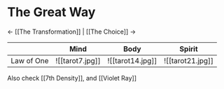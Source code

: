 # The Great Way
<- [[The Transformation]] | [[The Choice]] ->

|            | Mind               | Body                   | Spirit            |
| ---------- | ------------------ | ---------------------- | ----------------- |
| Law of One | ![[tarot7.jpg]]    | ![[tarot14.jpg]]       | ![[tarot21.jpg]]  |
 Also check [[7th Density]], and [[Violet Ray]]

